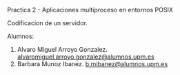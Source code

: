 Practica 2 - Aplicaciones multiproceso en entornos POSIX

Codificacion de un servidor.

Alumnos:
1. Alvaro Miguel Arroyo Gonzalez. alvaromiguel.arroyo.gonzalez@alumnos.upm.es
2. Barbara Munoz Ibanez. b.mibanez@alumnos.upm.es
